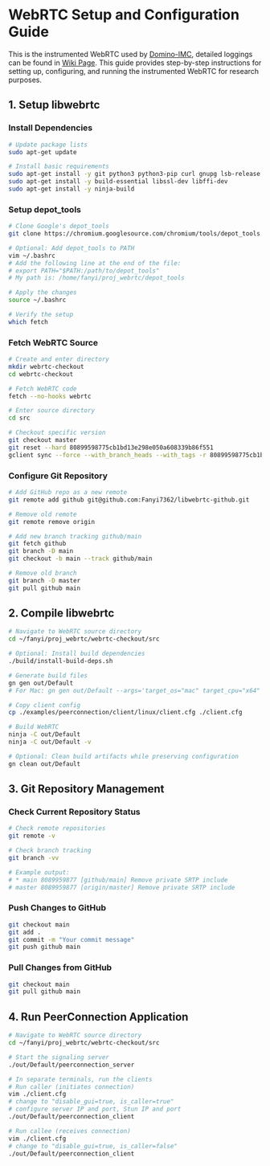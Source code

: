 # WebRTC Setup and Configuration Guide
This is the instrumented WebRTC used by [Domino-IMC](https://doi.org/10.1145/3730567.3764434), detailed loggings can be found in [Wiki Page](https://github.com/PrincetonUniversity/libwebrtc-github/wiki). This guide provides step-by-step instructions for setting up, configuring, and running the instrumented WebRTC for research purposes.

## 1. Setup libwebrtc

### Install Dependencies

```bash
# Update package lists
sudo apt-get update

# Install basic requirements
sudo apt-get install -y git python3 python3-pip curl gnupg lsb-release
sudo apt-get install -y build-essential libssl-dev libffi-dev
sudo apt-get install -y ninja-build
```

### Setup depot_tools

```bash
# Clone Google's depot_tools
git clone https://chromium.googlesource.com/chromium/tools/depot_tools.git

# Optional: Add depot_tools to PATH
vim ~/.bashrc
# Add the following line at the end of the file:
# export PATH="$PATH:/path/to/depot_tools"
# My path is: /home/fanyi/proj_webrtc/depot_tools

# Apply the changes
source ~/.bashrc

# Verify the setup
which fetch
```

### Fetch WebRTC Source

```bash
# Create and enter directory
mkdir webrtc-checkout
cd webrtc-checkout

# Fetch WebRTC code
fetch --no-hooks webrtc

# Enter source directory
cd src

# Checkout specific version
git checkout master
git reset --hard 80899598775cb1bd13e298e050a608339b86f551
gclient sync --force --with_branch_heads --with_tags -r 80899598775cb1bd13e298e050a608339b86f551
```

### Configure Git Repository

```bash
# Add GitHub repo as a new remote
git remote add github git@github.com:Fanyi7362/libwebrtc-github.git

# Remove old remote
git remote remove origin

# Add new branch tracking github/main
git fetch github
git branch -D main
git checkout -b main --track github/main

# Remove old branch
git branch -D master
git pull github main
```

## 2. Compile libwebrtc

```bash
# Navigate to WebRTC source directory
cd ~/fanyi/proj_webrtc/webrtc-checkout/src

# Optional: Install build dependencies
./build/install-build-deps.sh

# Generate build files
gn gen out/Default
# For Mac: gn gen out/Default --args='target_os="mac" target_cpu="x64" is_debug=true'

# Copy client config
cp ./examples/peerconnection/client/linux/client.cfg ./client.cfg

# Build WebRTC
ninja -C out/Default
ninja -C out/Default -v

# Optional: Clean build artifacts while preserving configuration
gn clean out/Default
```

## 3. Git Repository Management

### Check Current Repository Status

```bash
# Check remote repositories
git remote -v

# Check branch tracking
git branch -vv

# Example output:
# * main 8089959877 [github/main] Remove private SRTP include
# master 8089959877 [origin/master] Remove private SRTP include
```

### Push Changes to GitHub

```bash
git checkout main
git add .
git commit -m "Your commit message"
git push github main
```

### Pull Changes from GitHub

```bash
git checkout main
git pull github main
```

## 4. Run PeerConnection Application

```bash
# Navigate to WebRTC source directory
cd ~/fanyi/proj_webrtc/webrtc-checkout/src

# Start the signaling server
./out/Default/peerconnection_server

# In separate terminals, run the clients
# Run caller (initiates connection)
vim ./client.cfg
# change to "disable_gui=true, is_caller=true"
# configure server IP and port, Stun IP and port
./out/Default/peerconnection_client

# Run callee (receives connection)
vim ./client.cfg
# change to "disable_gui=true, is_caller=false"
./out/Default/peerconnection_client
```